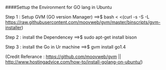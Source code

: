 ####Settup the Environment for GO lang in Ubuntu 


Step 1 : Setup GVM (GO version Manager)
      ==>$ bash < <(curl -s -S -L https://raw.githubusercontent.com/moovweb/gvm/master/binscripts/gvm-installer)
      
Step 2 : install the Dependencey 
      ==>$ sudo apt-get install bison
      
Step 3 : install the Go in Ur machine
      ==>$ gvm install go1.4
      
      
      
      
      
      
(Credit Referance : https://github.com/moovweb/gvm ||  http://www.hostingadvice.com/how-to/install-golang-on-ubuntu/)
